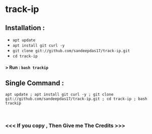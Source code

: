 # track-ip
## Installation :

* `apt update`
* `apt install git curl -y`
* `git clone git://github.com/sandeepdas17/track-ip.git`
* `cd track-ip`

#### > Run : `bash trackip`

## Single Command :
```
apt update ; apt install git curl -y ; git clone git://github.com/sandeepdas17/track-ip.git ; cd track-ip ; bash trackip
```
<br>
<p align="center">


### <<< If you copy , Then Give me The Credits >>>
